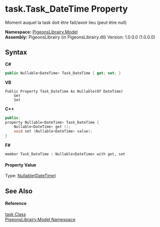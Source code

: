 # task.Task_DateTime Property 
 

Moment auquel la task doit être fait/avoir lieu (peut être null)

**Namespace:**&nbsp;<a href="740f9e4a-e251-715e-60bf-e906871d97b4">PigeonsLibrairy.Model</a><br />**Assembly:**&nbsp;PigeonsLibrairy (in PigeonsLibrairy.dll) Version: 1.0.0.0 (1.0.0.0)

## Syntax

**C#**<br />
``` C#
public Nullable<DateTime> Task_DateTime { get; set; }
```

**VB**<br />
``` VB
Public Property Task_DateTime As Nullable(Of DateTime)
	Get
	Set
```

**C++**<br />
``` C++
public:
property Nullable<DateTime> Task_DateTime {
	Nullable<DateTime> get ();
	void set (Nullable<DateTime> value);
}
```

**F#**<br />
``` F#
member Task_DateTime : Nullable<DateTime> with get, set

```


#### Property Value
Type: <a href="http://msdn2.microsoft.com/en-us/library/b3h38hb0" target="_blank">Nullable</a>(<a href="http://msdn2.microsoft.com/en-us/library/03ybds8y" target="_blank">DateTime</a>)

## See Also


#### Reference
<a href="ed7fd571-3ebd-bb10-4923-b1c31d5523f3">task Class</a><br /><a href="740f9e4a-e251-715e-60bf-e906871d97b4">PigeonsLibrairy.Model Namespace</a><br />